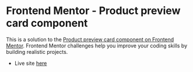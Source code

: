 # Frontend Mentor - Product preview card component

This is a solution to the [Product preview card component on Frontend Mentor](https://www.frontendmentor.io/challenges/product-preview-card-component-GO7UmttRfa/hub). Frontend Mentor challenges help you improve your coding skills by building realistic projects.

- Live site [here](https://beratssert.github.io/Frontend-Mentor-Challenges/product-preview-card-component-main/)
